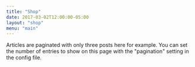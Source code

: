```yaml
---
title: "Shop"
date: 2017-03-02T12:00:00-05:00
layout: "shop"
menu: "main"
---
```

Articles are paginated with only three posts here for example. You can set the number of entries to show on this page with the "pagination" setting in the config file.
